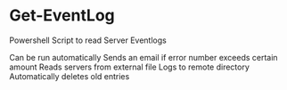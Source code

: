 # Get-EventLog
Powershell Script to read Server Eventlogs

Can be run automatically
Sends an email if error number exceeds certain amount
Reads servers from external file
Logs to remote directory
Automatically deletes old entries
